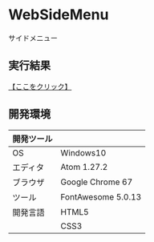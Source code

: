 # WebSideMenu
サイドメニュー

## 実行結果
[【ここをクリック】](https://xekid78.github.io/WebSideMenu/)

## 開発環境
| 開発ツール |  |
|:-|:-|
| OS | Windows10 |
| エディタ | Atom 1.27.2 |
| ブラウザ | Google Chrome 67 |
| ツール | FontAwesome 5.0.13 |
| 開発言語 | HTML5 |
| | CSS3 |
